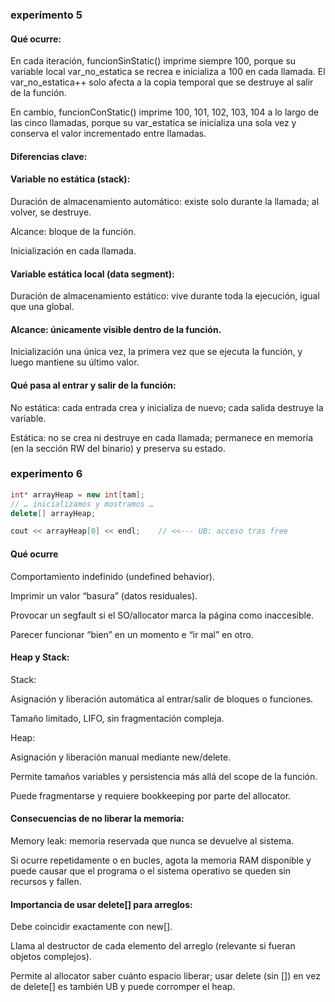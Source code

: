 ### experimento 5
#### Qué ocurre:

En cada iteración, funcionSinStatic() imprime siempre 100, porque su variable local var_no_estatica se recrea e inicializa a 100 en cada llamada. El var_no_estatica++ solo afecta a la copia temporal que se destruye al salir de la función.

En cambio, funcionConStatic() imprime 100, 101, 102, 103, 104 a lo largo de las cinco llamadas, porque su var_estatica se inicializa una sola vez y conserva el valor incrementado entre llamadas.

#### Diferencias clave:

#### Variable no estática (stack):

Duración de almacenamiento automático: existe solo durante la llamada; al volver, se destruye.

Alcance: bloque de la función.

Inicialización en cada llamada.

#### Variable estática local (data segment):

Duración de almacenamiento estático: vive durante toda la ejecución, igual que una global.

#### Alcance: únicamente visible dentro de la función.

Inicialización una única vez, la primera vez que se ejecuta la función, y luego mantiene su último valor.

#### Qué pasa al entrar y salir de la función:

No estática: cada entrada crea y inicializa de nuevo; cada salida destruye la variable.

Estática: no se crea ni destruye en cada llamada; permanece en memoria (en la sección RW del binario) y preserva su estado.

### experimento 6
``` cpp
int* arrayHeap = new int[tam];
// … inicializamos y mostramos …
delete[] arrayHeap;

cout << arrayHeap[0] << endl;    // <<--- UB: acceso tras free
```

#### Qué ocurre
Comportamiento indefinido (undefined behavior).

Imprimir un valor “basura” (datos residuales).

Provocar un segfault si el SO/allocator marca la página como inaccesible.

Parecer funcionar “bien” en un momento e “ir mal” en otro.

#### Heap y Stack:

Stack:

Asignación y liberación automática al entrar/salir de bloques o funciones.

Tamaño limitado, LIFO, sin fragmentación compleja.

Heap:

Asignación y liberación manual mediante new/delete.

Permite tamaños variables y persistencia más allá del scope de la función.

Puede fragmentarse y requiere bookkeeping por parte del allocator.

#### Consecuencias de no liberar la memoria:

Memory leak: memoria reservada que nunca se devuelve al sistema.

Si ocurre repetidamente o en bucles, agota la memoria RAM disponible y puede causar que el programa o el sistema operativo se queden sin recursos y fallen.

#### Importancia de usar delete[] para arreglos:

Debe coincidir exactamente con new[].

Llama al destructor de cada elemento del arreglo (relevante si fueran objetos complejos).

Permite al allocator saber cuánto espacio liberar; usar delete (sin []) en vez de delete[] es también UB y puede corromper el heap.

